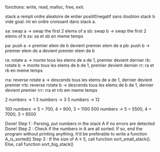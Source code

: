 
fonctions: write, read, malloc, free, exit.

stack a rempli ordre aleatoire de entier positif/negatif sans doublon
stack b vide
goal: int en ordre croissant dans stack a.

sa: swap a -> swap the first 2 elems of a
sb: swap b -> swap the first 2 elems of b
ss: sa et sb en meme temps

pa: push a -> premier elem de b devient premier elem de a
pb: push b -> premier elem de a devient premier elem de b

ra: rotate a -> monte tous les elems de a de 1, premier devient dernier
rb: rotate b -> monte tous les elems de b de 1, premier devient dernier
rr: ra et rb en meme temps

rra: reverse rotate a -> descends tous les elems de a de 1, dernier devient premier
rrb: reverse rotate b -> descends tous les elems de b de 1, dernier devient premier
rrr: rra et rrb em meme temps


2 numbers -> 1 
3 numbers -> 3
5 numbers -> 12

100 numbers -> 5 = 700, 4 = 900, 3 = 1100
500 numbers -> 5 = 5500, 4 = 7000, 3 = 8500

Done! Step 1 : Parsing, put numbers in the stack A if no errors are detected
Done! Step 2 : Check if the numbers in A are all sorted. If so, end the program 				without printing anything. It’d be preferable to write a function 					A_is_sorted()
Step 3 : If the size of A ≤ 5, call function sort_small_stack(). Else, call 				function sort_big_stack()
